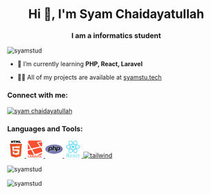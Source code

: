 <h1 align="center">Hi 👋, I'm Syam Chaidayatullah</h1>
<h3 align="center">I am a informatics student</h3>

<p align="left"> <img src="https://komarev.com/ghpvc/?username=syamstud&label=Profile%20views&color=0e75b6&style=flat" alt="syamstud" /> </p>

- 🌱 I’m currently learning **PHP, React, Laravel**

- 👨‍💻 All of my projects are available at [syamstu.tech](syamstu.tech)

<h3 align="left">Connect with me:</h3>
<p align="left">
<a href="https://linkedin.com/in/syam chaidayatullah" target="blank"><img align="center" src="https://raw.githubusercontent.com/rahuldkjain/github-profile-readme-generator/master/src/images/icons/Social/linked-in-alt.svg" alt="syam chaidayatullah" height="30" width="40" /></a>
</p>

<h3 align="left">Languages and Tools:</h3>
<p align="left"> <a href="https://www.w3.org/html/" target="_blank" rel="noreferrer"> <img src="https://raw.githubusercontent.com/devicons/devicon/master/icons/html5/html5-original-wordmark.svg" alt="html5" width="40" height="40"/> </a> <a href="https://laravel.com/" target="_blank" rel="noreferrer"> <img src="https://raw.githubusercontent.com/devicons/devicon/master/icons/laravel/laravel-plain-wordmark.svg" alt="laravel" width="40" height="40"/> </a> <a href="https://www.php.net" target="_blank" rel="noreferrer"> <img src="https://raw.githubusercontent.com/devicons/devicon/master/icons/php/php-original.svg" alt="php" width="40" height="40"/> </a> <a href="https://reactjs.org/" target="_blank" rel="noreferrer"> <img src="https://raw.githubusercontent.com/devicons/devicon/master/icons/react/react-original-wordmark.svg" alt="react" width="40" height="40"/> </a> <a href="https://tailwindcss.com/" target="_blank" rel="noreferrer"> <img src="https://www.vectorlogo.zone/logos/tailwindcss/tailwindcss-icon.svg" alt="tailwind" width="40" height="40"/> </a> </p>

<p><img align="center" src="https://github-readme-stats.vercel.app/api/top-langs?username=syamstud&show_icons=true&locale=en&layout=compact" alt="syamstud" /></p>

<p><img align="center" src="https://github-readme-streak-stats.herokuapp.com/?user=syamstud&" alt="syamstud" /></p>

